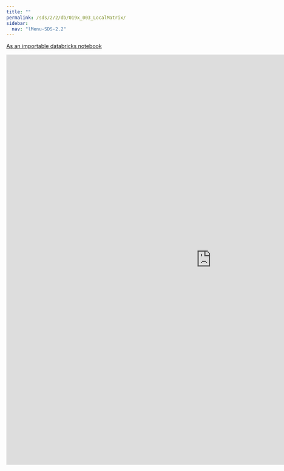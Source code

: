 ```yaml
---
title: ""
permalink: /sds/2/2/db/019x_003_LocalMatrix/
sidebar:
  nav: "lMenu-SDS-2.2"
---
```


[As an importable databricks notebook](https://lamastex.github.io/scalable-data-science/sds/2/2/db/019x_003_LocalMatrix.html)

<iframe src="https://lamastex.github.io/scalable-data-science/sds/2/2/db/019x_003_LocalMatrix" width="1080" height="1080" frameborder="0"></iframe>
